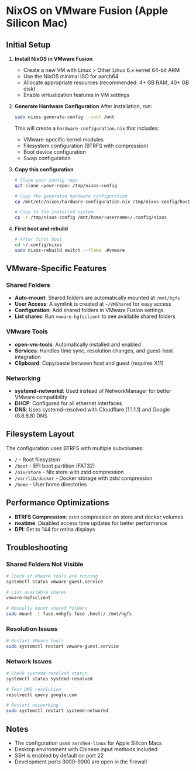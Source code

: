 # NixOS on VMware Fusion (Apple Silicon Mac)

## Initial Setup

1. **Install NixOS in VMware Fusion**
   - Create a new VM with Linux > Other Linux 6.x kernel 64-bit ARM
   - Use the NixOS minimal ISO for aarch64
   - Allocate appropriate resources (recommended: 4+ GB RAM, 40+ GB disk)
   - Enable virtualization features in VM settings

2. **Generate Hardware Configuration**
   After installation, run:
   ```bash
   sudo nixos-generate-config --root /mnt
   ```
   
   This will create a `hardware-configuration.nix` that includes:
   - VMware-specific kernel modules
   - Filesystem configuration (BTRFS with compression)
   - Boot device configuration
   - Swap configuration

3. **Copy this configuration**
   ```bash
   # Clone your config repo
   git clone <your-repo> /tmp/nixos-config
   
   # Copy the generated hardware configuration
   cp /mnt/etc/nixos/hardware-configuration.nix /tmp/nixos-config/hosts/vmware/
   
   # Copy to the installed system
   cp -r /tmp/nixos-config /mnt/home/<username>/.config/nixos
   ```

4. **First boot and rebuild**
   ```bash
   # After first boot
   cd ~/.config/nixos
   sudo nixos-rebuild switch --flake .#vmware
   ```

## VMware-Specific Features

### Shared Folders
- **Auto-mount**: Shared folders are automatically mounted at `/mnt/hgfs`
- **User Access**: A symlink is created at `~/VMShared` for easy access
- **Configuration**: Add shared folders in VMware Fusion settings
- **List shares**: Run `vmware-hgfsclient` to see available shared folders

### VMware Tools
- **open-vm-tools**: Automatically installed and enabled
- **Services**: Handles time sync, resolution changes, and guest-host integration
- **Clipboard**: Copy/paste between host and guest (requires X11)

### Networking
- **systemd-networkd**: Used instead of NetworkManager for better VMware compatibility
- **DHCP**: Configured for all ethernet interfaces
- **DNS**: Uses systemd-resolved with Cloudflare (1.1.1.1) and Google (8.8.8.8) DNS

## Filesystem Layout

The configuration uses BTRFS with multiple subvolumes:
- `/` - Root filesystem
- `/boot` - EFI boot partition (FAT32)
- `/nix/store` - Nix store with zstd compression
- `/var/lib/docker` - Docker storage with zstd compression
- `/home` - User home directories

## Performance Optimizations

- **BTRFS Compression**: `zstd` compression on store and docker volumes
- **noatime**: Disabled access time updates for better performance
- **DPI**: Set to 144 for retina displays

## Troubleshooting

### Shared Folders Not Visible
```bash
# Check if VMware tools are running
systemctl status vmware-guest.service

# List available shares
vmware-hgfsclient

# Manually mount shared folders
sudo mount -t fuse.vmhgfs-fuse .host:/ /mnt/hgfs
```

### Resolution Issues
```bash
# Restart VMware tools
sudo systemctl restart vmware-guest.service
```

### Network Issues
```bash
# Check systemd-resolved status
systemctl status systemd-resolved

# Test DNS resolution
resolvectl query google.com

# Restart networking
sudo systemctl restart systemd-networkd
```

## Notes

- The configuration uses `aarch64-linux` for Apple Silicon Macs
- Desktop environment with Chinese input methods included
- SSH is enabled by default on port 22
- Development ports 3000-9000 are open in the firewall
